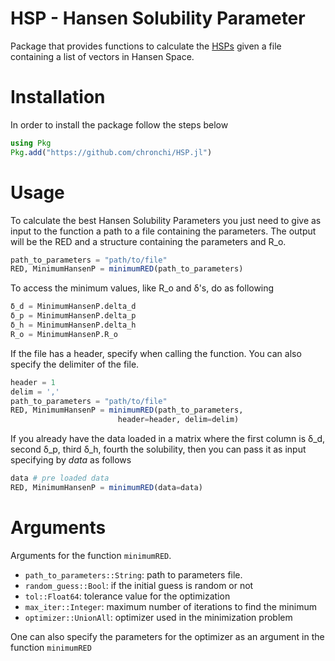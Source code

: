 HSP - Hansen Solubility Parameter
=========

Package that provides functions to calculate the
[HSPs](https://en.wikipedia.org/wiki/Hansen_solubility_parameter) given a file
containing a list of vectors in Hansen Space.

# Installation
In order to install the package follow the steps below

```julia
using Pkg
Pkg.add("https://github.com/chronchi/HSP.jl")
```

# Usage

To calculate the best Hansen Solubility Parameters you just need to
give as input to the function a path to a file containing the parameters.
The output will be the RED and a structure containing the parameters and R_o.

```julia
path_to_parameters = "path/to/file"
RED, MinimumHansenP = minimumRED(path_to_parameters)
```

To access the minimum values, like R_o and δ's, do as following

```julia
δ_d = MinimumHansenP.delta_d
δ_p = MinimumHansenP.delta_p
δ_h = MinimumHansenP.delta_h
R_o = MinimumHansenP.R_o
```

If the file has a header, specify when calling the function.
You can also specify the delimiter of the file.
```julia
header = 1
delim = ','
path_to_parameters = "path/to/file"
RED, MinimumHansenP = minimumRED(path_to_parameters,
                        header=header, delim=delim)
```

If you already have the data loaded in a matrix where the
first column is δ_d, second δ_p, third δ_h, fourth the solubility, then you can pass it as input specifying by *data*
as follows

```julia
data # pre loaded data
RED, MinimumHansenP = minimumRED(data=data)
```


# Arguments

Arguments for the function `minimumRED`.

- `path_to_parameters::String`: path to parameters file.
- `random_guess::Bool`: if the initial guess is random or not
- `tol::Float64`: tolerance value for the optimization
- `max_iter::Integer`: maximum number of iterations to find the minimum
-  `optimizer::UnionAll`: optimizer used in the minimization problem

One can also specify the parameters for the optimizer as an
argument in the function `minimumRED`
